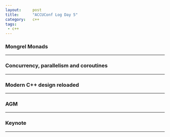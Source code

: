 ```yaml
---
layout:     post
title:      "ACCUConf Log Day 5"
category:   c++
tags:
 - c++
---
```


### Mongrel Monads

---------------------------

### Concurrency, parallelism and coroutines

---------------------------

### Modern C++ design reloaded

---------------------------

### AGM

---------------------------

### Keynote

---------------------------
